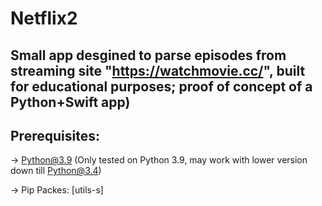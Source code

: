 #  Netflix2

Small app desgined to parse episodes from streaming site "https://watchmovie.cc/", built for educational purposes; proof of concept of a Python+Swift app)
-

Prerequisites:
-
-> Python@3.9 (Only tested on Python 3.9, may work with lower version down till Python@3.4)


-> Pip Packes: [utils-s]


